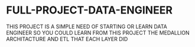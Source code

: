 # FULL-PROJECT-DATA-ENGINEER
THIS PROJECT IS A SIMPLE NEED OF STARTING OR LEARN DATA ENGINEER SO YOU COULD LEARN FROM THIS PROJECT THE MEDALLION ARCHITACTURE AND ETL THAT EACH LAYER DID 
